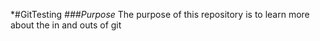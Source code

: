 *#GitTesting
    *###Purpose*
        The purpose of this repository is to learn more about the in and outs of git
